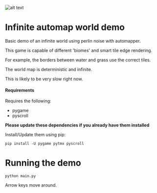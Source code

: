 ![alt text](https://i.imgur.com/HI4u71h.png "screenshot")


Infinite automap world demo
===========================


Basic demo of an infinite world using perlin noise with automapper.

This game is capable of different 'biomes' and smart tile edge rendering.

For example, the borders between water and grass use the correct tiles.

The world map is deterministic and infinite.

This is likely to be very slow right now.

#### Requirements

Requires the following:

* pygame
* pyscroll

**Please update these dependencies if you already have them installed**

Install/Update them using pip:
```
pip install -U pygame pytmx pyscroll
```


Running the demo
================

```
python main.py
```

Arrow keys move around.
